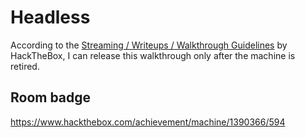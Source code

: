 # Headless
According to the [Streaming / Writeups / Walkthrough Guidelines](https://help.hackthebox.com/en/articles/5188925-streaming-writeups-walkthrough-guidelines) by HackTheBox, I can release this walkthrough only after the machine is retired.

## Room badge
https://www.hackthebox.com/achievement/machine/1390366/594
